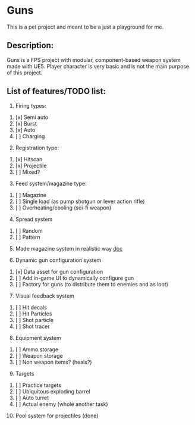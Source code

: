# Guns

This is a pet project and meant to be a just a playground for me.

## Description:

Guns is a FPS project with modular, component-based weapon system made with UE5. Player character is very basic and is not the main purpose of this project.

## List of features/TODO list:

1) Firing types:
1. [x] Semi auto
2. [x] Burst
3. [x] Auto
4. [ ] Charging

2) Registration type:
1. [x] Hitscan
2. [x] Projectile
3. [ ] Mixed?

3) Feed system/magazine type:
1. [ ] Magazine
2. [ ] Single load (as pump shotgun or lever action rifle)
3. [ ] Overheating/cooling (sci-fi weapon)

4) Spread system
1. [ ] Random
2. [ ] Pattern

5) Made magazine system in realistic way [doc](docs/GameDesign/RealisticMagazines.md) 


6) Dynamic gun configuration system  
1. [x] Data asset for gun configuration
2. [ ] Add in-game UI to dynamically configure gun
3. [ ] Factory for guns (to distribute them to enemies and as loot)


7) Visual feedback system
1. [ ] Hit decals
2. [ ] Hit Particles
3. [ ] Shot particle
4. [ ] Shot tracer


8) Equipment system
1. [ ] Ammo storage
2. [ ] Weapon storage
3. [ ] Non weapon items? (heals?)


9) Targets
1. [ ] Practice targets
2. [ ] Ubiquitous exploding barrel
3. [ ] Auto turret
4. [ ] Actual enemy (whole another task)

10) Pool system for projectiles (done)
